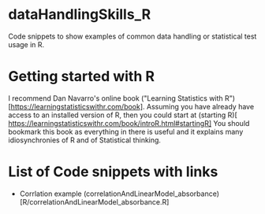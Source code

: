 # dataHandlingSkills_R
Code snippets to show examples of common data handling or  statistical test usage in R.


# Getting started with R


I recommend Dan Navarro's online book ("Learning Statistics with R")[https://learningstatisticswithr.com/book].  Assuming you have already have access to an installed version of R, then you could start at (starting R)[ https://learningstatisticswithr.com/book/introR.html#startingR]
 You should bookmark this book as everything in there is useful and it explains many idiosynchronies of R and of Statistical thinking.



# List of Code snippets with links

 - Corrlation example (correlationAndLinearModel_absorbance)[R/correlationAndLinearModel_absorbance.R]
